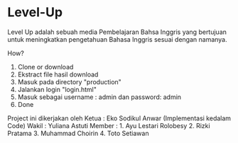 # Level-Up
Level Up adalah sebuah media Pembelajaran Bahsa Inggris yang bertujuan untuk meningkatkan pengetahuan Bahasa Inggris sesuai dengan namanya.

How?

1. Clone or download
2. Ekstract file hasil download
3. Masuk pada directory "production" 
4. Jalankan login "login.html"
5. Masuk sebagai username : admin dan password: admin
6. Done

Project ini dikerjakan oleh 
Ketua  : Eko Sodikul Anwar (Implementasi kedalam Code)
Wakil  : Yuliana Astuti
Member : 1. Ayu Lestari Rolobesy
         2. Rizki Pratama
         3. Muhammad Choirin
         4. Toto Setiawan
